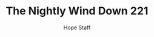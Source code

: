 ---
image: /assets/img/nwd/221_nwd_proverbs_2_6_nlt.png
title: The Nightly Wind Down 221
number: 221
categories:
  - The Nightly Wind Down
author: Hope Staff
notes: The Nightly Wind Down 221
embed: >-
  EMBED_GOES_HERE
transcript: >-
  SOME LINES OF TEXT START HERE
---